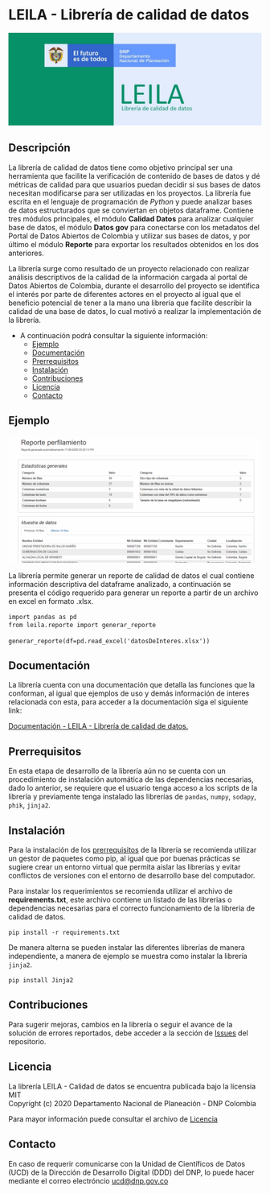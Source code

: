 # LEILA - Librería de calidad de datos

![screenshot](sphinx/source/_static/image/LEILA.jpg "LEILA")

## Descripción

La librería de calidad de datos tiene como objetivo principal ser una herramienta que facilite la verificación de contenido de bases de datos y dé métricas de calidad para que usuarios puedan decidir si sus bases de datos necesitan modificarse para ser utilizadas en los proyectos. La librería fue escrita en el lenguaje de programación de <em>Python</em> y puede analizar bases de datos estructurados que se conviertan en objetos dataframe. Contiene tres módulos principales, el módulo <strong>Calidad Datos</strong> para analizar cualquier base de datos, el módulo <strong>Datos gov</strong> para conectarse con los metadatos del Portal de Datos Abiertos de Colombia y utilizar sus bases de datos, y por último el módulo <strong>Reporte</strong> para exportar los resultados obtenidos en los dos anteriores.

La librería surge como resultado de un proyecto relacionado con realizar análisis descriptivos de la calidad de la información cargada al portal de Datos Abiertos de Colombia, durante el desarrollo del proyecto se identifica el interés por parte de diferentes actores en el proyecto al igual que el beneficio potencial de tener a la mano una librería que facilite describir la calidad de una base de datos, lo cual motivó a realizar la implementación de la librería.

- A continuación podrá consultar la siguiente información:
  - [Ejemplo](#ejemplo)
  - [Documentación](#documentaci%C3%B3n)
  - [Prerrequisitos](#prerrequisitos)
  - [Instalación](#instalaci%C3%B3n)
  - [Contribuciones](#contribuciones)
  - [Licencia](#licencia)
  - [Contacto](#contacto)

## Ejemplo

![screenshot](sphinx/source/_static/image/vista_reporte.gif "Reporte")


La librería permite generar un reporte de calidad de datos el cual contiene información descriptiva del dataframe analizado, a continuación se presenta el código requerido para generar un reporte a partir de un archivo en excel en formato .xlsx.

```
import pandas as pd
from leila.reporte import generar_reporte

generar_reporte(df=pd.read_excel('datosDeInteres.xlsx'))
```

## Documentación

La librería cuenta con una documentación que detalla las funciones que la conforman, al igual que ejemplos de uso y demás información de interes relacionada con esta, para acceder a la documentación siga el siguiente link:

[Documentación - LEILA - Librería de calidad de datos.](https://jairoruizsaenz.github.io/test_sphinx/)

## Prerrequisitos

En esta etapa de desarrollo de la librería aún no se cuenta con un procedimiento de instalación automática de las dependencias necesarias, dado lo anterior, se requiere que el usuario tenga acceso a los scripts de la librería y previamente tenga instalado las librerías de <code>pandas</code>, <code>numpy</code>, <code>sodapy</code>, <code>phik</code>, <code>jinja2</code>.


## Instalación

Para la instalación de los [prerrequisitos](#prerrequisitos) de la librería se recomienda utilizar un gestor de paquetes como pip, al igual que por buenas prácticas se sugiere crear un entorno virtual que permita aislar las librerías y evitar conflictos de versiones con el entorno de desarrollo base del computador.

Para instalar los requerimientos se recomienda utilizar el archivo de <strong>requirements.txt</strong>, este archivo contiene un listado de las librerias o dependencias necesarias para el correcto funcionamiento de la libreria de calidad de datos.

```
pip install -r requirements.txt
```

De manera alterna se pueden instalar las diferentes librerías de manera independiente, a manera de ejemplo se muestra como instalar la librería <code>jinja2</code>.

```
pip install Jinja2
```

## Contribuciones

Para sugerir mejoras, cambios en la librería o seguir el avance de la solución de errores reportados, debe acceder a la sección de [Issues](https://github.com/ucd-dnp/calidad_datos/issues) del repositorio.

## Licencia

La librería LEILA - Calidad de datos se encuentra publicada bajo la licensia MIT <br />
Copyright (c) 2020 Departamento Nacional de Planeación - DNP Colombia

Para mayor información puede consultar el archivo de [Licencia](https://github.com/ucd-dnp/calidad_datos/blob/master/LICENSE)

## Contacto

En caso de requerir comunicarse con la Unidad de Científicos de Datos (UCD) de la Dirección de Desarrollo Digital (DDD) del DNP, lo puede hacer mediante el correo electróncio ucd@dnp.gov.co